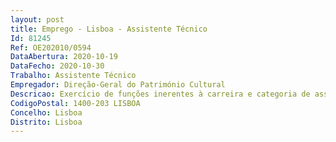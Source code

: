 ```yaml
--- 
layout: post
title: Emprego - Lisboa - Assistente Técnico
Id: 81245
Ref: OE202010/0594
DataAbertura: 2020-10-19
DataFecho: 2020-10-30
Trabalho: Assistente Técnico
Empregador: Direção-Geral do Património Cultural
Descricao: Exercício de funções inerentes à carreira e categoria de assistente técnico, com grau de complexidade 2, de acordo com o constante no anexo à Lei n.º 35 2014, de 20 de junho, nomeadamente a) Assegurar a receção e acolhimento de visitantes do Museu b) Assegurar o serviço de bilheteira e da loja da Instituição c) Orientar, encaminhar e prestar informações de caráter geral sobre o património, as coleções e espé cies, bem como sobre a organização e funcionamento da Instituição, em ordem a estabelecer um elo de ligação adequado com o público d) Executar as tarefas de vigilância e segurança ao longo dos percursos de visita, mediante a utilização dos respetivos meios audiovisuais e outros adequados e) Zelar pela integridade do património afeto ao Museu f) Apoiar ações de emergência da salvaguarda do património devidamente comprovadas.
CodigoPostal: 1400-203 LISBOA
Concelho: Lisboa
Distrito: Lisboa
--- 
```


